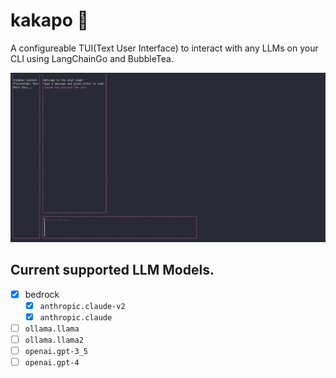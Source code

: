 # kakapo 🦜
A configureable TUI(Text User Interface) to interact with any LLMs on your CLI using LangChainGo and BubbleTea.

![](assets/kakapo.gif)

## Current supported LLM Models.
- [x] bedrock
  - [x] `anthropic.claude-v2`
  - [x] `anthropic.claude`
- [ ] `ollama.llama`
- [ ] `ollama.llama2`
- [ ] `openai.gpt-3_5`
- [ ] `openai.gpt-4`
